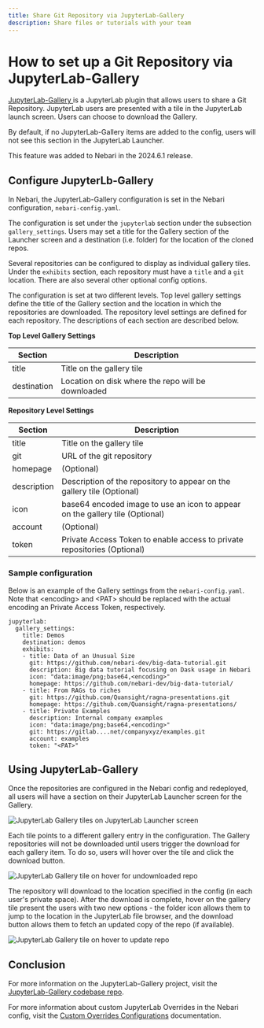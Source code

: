 ```yaml
---
title: Share Git Repository via JupyterLab-Gallery
description: Share files or tutorials with your team
---
```


# How to set up a Git Repository via JupyterLab-Gallery

[JupyterLab-Gallery ](https://github.com/nebari-dev/jupyterlab-gallery) is a JupyterLab plugin
that allows users to share a Git Repository. JupyterLab users are presented with a tile in
the JupyterLab launch screen. Users can choose to download the Gallery.

By default, if no JupyterLab-Gallery items are added to the config, users will not see this section
in the JupyterLab Launcher.

This feature was added to Nebari in the 2024.6.1 release.

## Configure JupyterLb-Gallery

In Nebari, the JupyterLab-Gallery configuration is set in the Nebari configuration, `nebari-config.yaml`.

The configuration is set under the `jupyterlab` section under the subsection `gallery_settings`.
Users may set a title for the Gallery section of the Launcher screen and a destination (i.e. folder)
for the location of the cloned repos.

Several repositories can be configured to display as individual gallery tiles. Under the `exhibits`
section, each repository must have a `title` and a `git` location. There are also several other
optional config options.

The configuration is set at two different levels. Top level gallery settings define the title of
the Gallery section and the location in which the repositories are downloaded. The repository
level settings are defined for each repository. The descriptions of each section are described
below.

**Top Level Gallery Settings**

| Section     | Description                                        |
| ----------- | -------------------------------------------------- |
| title       | Title on the gallery tile                          |
| destination | Location on disk where the repo will be downloaded |

**Repository Level Settings**

| Section     | Description                                                                  |
| ----------- | ---------------------------------------------------------------------------- |
| title       | Title on the gallery tile                                                    |
| git         | URL of the git repository                                                    |
| homepage    | (Optional)                                                                   |
| description | Description of the repository to appear on the gallery tile (Optional)       |
| icon        | base64 encoded image to use an icon to appear on the gallery tile (Optional) |
| account     | (Optional)                                                                   |
| token       | Private Access Token to enable access to private repositories (Optional)     |

### Sample configuration

Below is an example of the Gallery settings from the `nebari-config.yaml`. Note that \<encoding\>
and \<PAT\> should be replaced with the actual encoding an Private Access Token, respectively. 

```
jupyterlab:
  gallery_settings:
    title: Demos
    destination: demos
    exhibits:
    - title: Data of an Unusual Size
      git: https://github.com/nebari-dev/big-data-tutorial.git
      description: Big data tutorial focusing on Dask usage in Nebari
      icon: "data:image/png;base64,<encoding>"
      homepage: https://github.com/nebari-dev/big-data-tutorial/
    - title: From RAGs to riches
      git: https://github.com/Quansight/ragna-presentations.git
      homepage: https://github.com/Quansight/ragna-presentations/
    - title: Private Examples
      description: Internal company examples
      icon: "data:image/png;base64,<encoding>"
      git: https://gitlab....net/companyxyz/examples.git
      account: examples
      token: "<PAT>"
```

## Using JupyterLab-Gallery

Once the repositories are configured in the Nebari config and redeployed, all users will have
a section on their JupyterLab Launcher screen for the Gallery.

![JupyterLab Gallery tiles on JupyterLab Launcher screen](/img/how-tos/jupyter-gallery-tiles.png)

Each tile points to a different gallery entry in the configuration. The Gallery repositories
will not be downloaded until users trigger the download for each gallery item. To do so, users
will hover over the tile and click the download button.

![JupyterLab Gallery tile on hover for undownloaded repo](/img/how-tos/jupyter-gallery-tile-download.png)

The repository will download to the location specified in the config (in each user's private
space). After the download is complete, hover on the gallery tile present the users with two
new options - the folder icon allows them to jump to the location in the JupyterLab file browser,
and the download button allows them to fetch an updated copy of the repo (if available).

![JupyterLab Gallery tile on hover to update repo](/img/how-tos/jupyter-gallery-tile-update.png)

## Conclusion

For more information on the JupyterLab-Gallery project, visit the
[JupyterLab-Gallery codebase repo](https://github.com/nebari-dev/jupyterlab-gallery).

For more information about custom JupyterLab Overrides in the Nebari config, visit the [Custom Overrides Configurations](../explanations/custom-overrides-configuration#jupyterlab) documentation.
